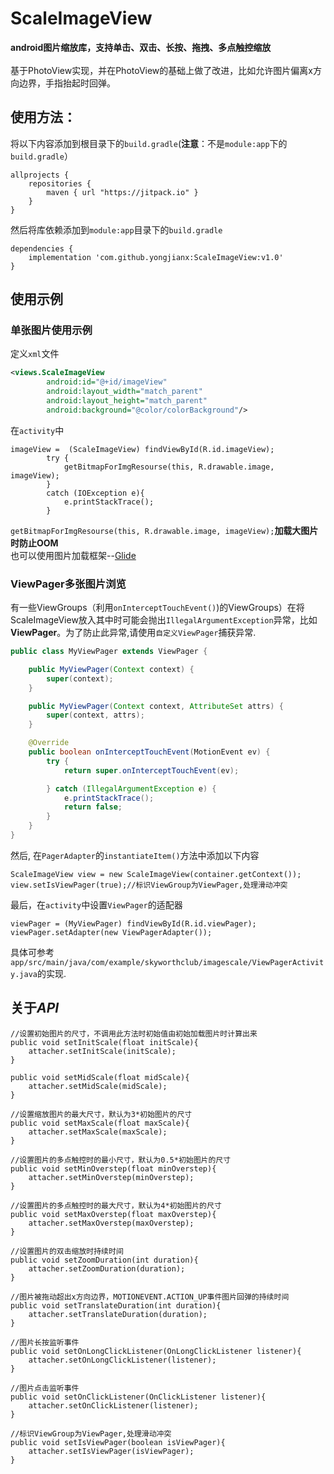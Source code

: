 # ScaleImageView
**android图片缩放库，支持单击、双击、长按、拖拽、多点触控缩放**\
<br>
基于PhotoView实现，并在PhotoView的基础上做了改进，比如允许图片偏离x方向边界，手指抬起时回弹。
## 使用方法：
将以下内容添加到根目录下的`build.gradle`(**注意**：不是`module:app`下的`build.gradle`）
```gdb
allprojects {
	repositories {
        maven { url "https://jitpack.io" }
    }
}
```
然后将库依赖添加到`module:app`目录下的`build.gradle`
```gdb
dependencies {
    implementation 'com.github.yongjianx:ScaleImageView:v1.0'
}
```
## 使用示例
### 单张图片使用示例
定义`xml`文件
```xml
<views.ScaleImageView
        android:id="@+id/imageView"
        android:layout_width="match_parent"
        android:layout_height="match_parent"
        android:background="@color/colorBackground"/>
```
在`activity`中
```
imageView =  (ScaleImageView) findViewById(R.id.imageView);
        try {
            getBitmapForImgResourse(this, R.drawable.image, imageView);
        }
        catch (IOException e){
            e.printStackTrace();
        }
```
`getBitmapForImgResourse(this, R.drawable.image, imageView);`**加载大图片时防止OOM**\
也可以使用图片加载框架--[Glide](https://github.com/bumptech/glide/releases)
### ViewPager多张图片浏览
有一些ViewGroups（利用`onInterceptTouchEvent()`)的ViewGroups）在将ScaleImageView放入其中时可能会抛出`IllegalArgumentException`异常，比如**ViewPager**。为了防止此异常,请使用`自定义ViewPager`捕获异常.
```java
public class MyViewPager extends ViewPager {

    public MyViewPager(Context context) {
        super(context);
    }

    public MyViewPager(Context context, AttributeSet attrs) {
        super(context, attrs);
    }

    @Override
    public boolean onInterceptTouchEvent(MotionEvent ev) {
        try {
            return super.onInterceptTouchEvent(ev);

        } catch (IllegalArgumentException e) {
            e.printStackTrace();
            return false;
        }
    }
}
```
然后, 在`PagerAdapter`的`instantiateItem()`方法中添加以下内容
```
ScaleImageView view = new ScaleImageView(container.getContext());
view.setIsViewPager(true);//标识ViewGroup为ViewPager,处理滑动冲突
```
最后，在`activity`中设置`ViewPager`的适配器
```
viewPager = (MyViewPager) findViewById(R.id.viewPager);
viewPager.setAdapter(new ViewPagerAdapter());
```
具体可参考`app/src/main/java/com/example/skyworthclub/imagescale/ViewPagerActivity.java`的实现.
## 关于*API*
```
//设置初始图片的尺寸，不调用此方法时初始值由初始加载图片时计算出来
public void setInitScale(float initScale){
    attacher.setInitScale(initScale);
}

public void setMidScale(float midScale){
    attacher.setMidScale(midScale);
}

//设置缩放图片的最大尺寸，默认为3*初始图片的尺寸
public void setMaxScale(float maxScale){
    attacher.setMaxScale(maxScale);
}

//设置图片的多点触控时的最小尺寸，默认为0.5*初始图片的尺寸
public void setMinOverstep(float minOverstep){
    attacher.setMinOverstep(minOverstep);
}

//设置图片的多点触控时的最大尺寸，默认为4*初始图片的尺寸
public void setMaxOverstep(float maxOverstep){
    attacher.setMaxOverstep(maxOverstep);
}

//设置图片的双击缩放时持续时间
public void setZoomDuration(int duration){
    attacher.setZoomDuration(duration);
}

//图片被拖动超出x方向边界，MOTIONEVENT.ACTION_UP事件图片回弹的持续时间
public void setTranslateDuration(int duration){
    attacher.setTranslateDuration(duration);
}

//图片长按监听事件
public void setOnLongClickListener(OnLongClickListener listener){
    attacher.setOnLongClickListener(listener);
}

//图片点击监听事件
public void setOnClickListener(OnClickListener listener){
    attacher.setOnClickListener(listener);
}

//标识ViewGroup为ViewPager,处理滑动冲突
public void setIsViewPager(boolean isViewPager){
    attacher.setIsViewPager(isViewPager);
}
```


